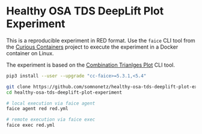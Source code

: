 # Healthy OSA TDS DeepLift Plot Experiment

This is a reproducible experiment in RED format. Use the `faice` CLI tool from the [Curious Containers](https://www.curious-containers.cc) project to execute the experiment in a Docker container on Linux.

The experiment is based on the [Combination Trianlges Plot](https://github.com/somnonetz/combination-triangles-plot) CLI tool.

```bash
pip3 install --user --upgrade "cc-faice>=5.3.1,<5.4"

git clone https://github.com/somnonetz/healthy-osa-tds-deeplift-plot-experiment.git
cd healthy-osa-tds-deeplift-plot-experiment

# local execution via faice agent
faice agent red red.yml

# remote execution via faice exec
faice exec red.yml
```
